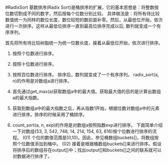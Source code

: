 #RadixSort
基数排序(Radix Sort)是桶排序的扩展，它的基本思想是：将整数按位数切割成不同的数字，然后按每个位数分别比较。
具体做法是：将所有待比较数值统一为同样的数位长度，数位较短的数前面补零。然后，从最低位开始，依次进行一次排序。这样从最低位排序一直到最高位排序完成以后, 数列就变成一个有序序列。

首先将所有待比较树脂统一为统一位数长度，接着从最低位开始，依次进行排序。
1. 按照个位数进行排序。
2. 按照十位数进行排序。
3. 按照百位数进行排序。
排序后，数列就变成了一个有序序列。
radix_sort(a, n)的作用是对数组a进行排序。
1. 首先通过get_max(a)获取数组a中的最大值。获取最大值的目的是计算出数组a的最大指数。

2. 获取到数组a中的最大指数之后，再从指数1开始，根据位数对数组a中的元素进行排序。排序的时候采用了桶排序。

3. count_sort(a, n, exp)的作用是对数组a按照指数exp进行排序。
下面简单介绍一下对数组{53, 3, 542, 748, 14, 214, 154, 63, 616}按个位数进行排序的流程。
(01) 个位的数值范围是[0,10)。因此，参见桶数组buckets[]，将数组按照个位数值添加到桶中。
(02) 接着是根据桶数组buckets[]来进行排序。假设将排序后的数组存在output[]中；找出output[]和buckets[]之间的联系就可以对数据进行排序了。
